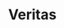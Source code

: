 ---
title: "Veritas"
url: /barcelona/veritas-avinguda-de-la-mare-de-deu-de-montserrat/
shop: supermercado
---
